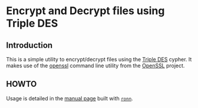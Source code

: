 # Encrypt and Decrypt files using Triple DES

## Introduction

This is a simple utility to encrypt/decrypt files using the
[Triple DES](https://secure.wikimedia.org/wikipedia/en/wiki/Triple_DES)
cypher. It makes use of the
[openssl](http://www.openssl.org/docs/apps/openssl.html) command line
utility from the [OpenSSL](http://openssl.org) project.


## HOWTO

Usage is detailed in the
[manual page](http://github.perusio.org/encrypt-file) built with [`ronn`](https://github.com/rtomayko/ronn/).
